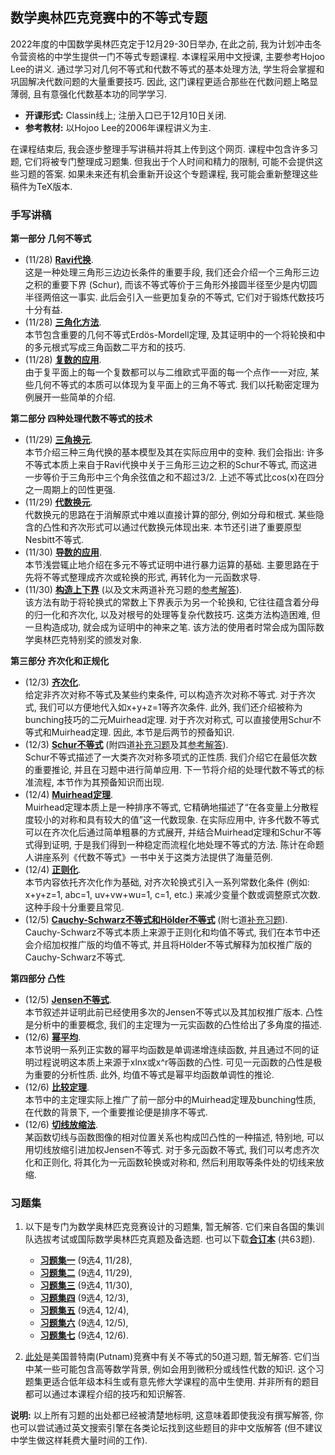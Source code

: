 ## 数学奥林匹克竞赛中的不等式专题

2022年度的中国数学奥林匹克定于12月29-30日举办, 在此之前, 我为计划冲击冬令营资格的中学生提供一门不等式专题课程. 本课程采用中文授课, 主要参考Hojoo Lee的讲义. 通过学习对几何不等式和代数不等式的基本处理方法, 学生将会掌握和巩固解决代数问题的大量重要技巧. 因此, 这门课程更适合那些在代数问题上略显薄弱, 且有意强化代数基本功的同学学习.

- **开课形式:** Classin线上; 注册入口已于12月10日关闭.
- **参考教材:** 以Hojoo Lee的2006年课程讲义为主.

在课程结束后, 我会逐步整理手写讲稿并将其上传到这个网页. 课程中包含许多习题, 它们将被专门整理成习题集. 但我出于个人时间和精力的限制, 可能不会提供这些习题的答案. 如果未来还有机会重新开设这个专题课程, 我可能会重新整理这些稿件为TeX版本.


### 手写讲稿

**第一部分 几何不等式**
  - (11/28) [**Ravi代换**](././1-1.pdf). <br/>
    这是一种处理三角形三边边长条件的重要手段, 我们还会介绍一个三角形三边之积的重要下界 (Schur), 而该不等式等价于三角形外接圆半径至少是内切圆半径两倍这一事实. 此后会引入一些更加复杂的不等式, 它们对于锻炼代数技巧十分有益.
  - (11/28) [**三角化方法**](././1-2.pdf). <br/>
    本节包含重要的几何不等式Erdös-Mordell定理, 及其证明中的一个将轮换和中的多元根式写成三角函数二平方和的技巧.
  - (11/28) [**复数的应用**](././1-3.pdf). <br/>
    由于复平面上的每一个复数都可以与二维欧式平面的每一个点作一一对应, 某些几何不等式的本质可以体现为复平面上的三角不等式. 我们以托勒密定理为例展开一些简单的介绍.
    
**第二部分 四种处理代数不等式的技术**
  - (11/29) [**三角换元**](././2-1.pdf). <br/>
    本节介绍三种三角代换的基本模型及其在实际应用中的变种. 我们会指出: 许多不等式本质上来自于Ravi代换中关于三角形三边之积的Schur不等式, 而这进一步等价于三角形中三个角余弦值之和不超过3/2. 上述不等式比cos(x)在四分之一周期上的凹性更强.
  - (11/29) [**代数换元**](././2-2.pdf). <br/>
    代数换元的思路在于消解原式中难以直接计算的部分, 例如分母和根式. 某些隐含的凸性和齐次形式可以通过代数换元体现出来. 本节还引进了重要原型Nesbitt不等式.
  - (11/30) [**导数的应用**](././2-3.pdf). <br/>
    本节浅尝辄止地介绍在多元不等式证明中进行暴力运算的基础. 主要思路在于先将不等式整理成齐次或轮换的形式, 再转化为一元函数求导.
  - (11/30) [**构造上下界**](././2-4.pdf) (以及文末两道补充习题的[参考解答](././2-4Ex.pdf)). <br/>
    该方法有助于将轮换式的常数上下界表示为另一个轮换和, 它往往蕴含着分母的归一化和齐次化, 以及对根号的处理等复杂代数技巧. 这类方法构造困难, 但一旦构造成功, 就会成为证明中的神来之笔. 该方法的使用者时常会成为国际数学奥林匹克特别奖的颁发对象. 
    
**第三部分 齐次化和正规化**
  - (12/3) [**齐次化**](././3-1.pdf). <br/>
    给定非齐次对称不等式及某些约束条件, 可以构造齐次对称不等式. 对于齐次式, 我们可以方便地代入如x+y+z=1等齐次条件. 此外, 我们还介绍被称为bunching技巧的二元Muirhead定理. 对于齐次对称式, 可以直接使用Schur不等式和Muirhead定理. 因此, 本节是后两节的预备知识.
  - (12/3) [**Schur不等式**](././3-2-1.pdf) (附四道[补充习题](././3-2-1Ex.pdf)及其[参考解答](././3-2-1Soln.pdf)). <br/>
    Schur不等式描述了一大类齐次对称多项式的正性质. 我们介绍它在最低次数的重要推论, 并且在习题中进行简单应用. 下一节将介绍的处理代数不等式的标准流程, 本节作为其预备知识而出现.
  - (12/4) [**Muirhead定理**](././3-2-2.pdf). <br/>
    Muirhead定理本质上是一种排序不等式, 它精确地描述了“在各变量上分散程度较小的对称和具有较大的值”这一代数现象. 在实际应用中, 许多代数不等式可以在齐次化后通过简单粗暴的方式展开, 并结合Muirhead定理和Schur不等式得到证明, 于是我们得到一种稳定而流程化地处理不等式的方法. 陈计在命题人讲座系列《代数不等式》一书中关于这类方法提供了海量范例.
  - (12/4) [**正则化**](././3-3.pdf). <br/>
    本节内容依托齐次化作为基础, 对齐次轮换式引入一系列常数化条件 (例如: x+y+z=1, abc=1, uv+vw+wu=1, c=1, etc.) 来减少变量个数或调整原式次数. 这种手段十分重要且常见.
  - (12/5) [**Cauchy-Schwarz不等式和Hölder不等式**](././3-4.pdf) (附七道[补充习题](././3-4Ex.pdf)). <br/>
    Cauchy-Schwarz不等式本质上来源于正则化和均值不等式, 我们在本节中还会介绍加权推广版的均值不等式, 并且将Hölder不等式解释为加权推广版的Cauchy-Schwarz不等式.
  
**第四部分 凸性**
  - (12/5) [**Jensen不等式**](././4-1.pdf). <br/>
    本节叙述并证明此前已经使用多次的Jensen不等式以及其加权推广版本. 凸性是分析中的重要概念, 我们的主定理为一元实函数的凸性给出了多角度的描述.
  - (12/6) [**幂平均**](././4-2.pdf). <br/>
    本节说明一系列正实数的幂平均函数是单调递增连续函数, 并且通过不同的证明过程说明这本质上来源于xlnx或x^r等函数的凸性. 可见一元函数的凸性是极为重要的分析性质. 此外, 均值不等式是幂平均函数单调性的推论.
  - (12/6) [**比较定理**](././4-3.pdf). <br/>
    本节中的主定理实际上推广了前一部分中的Muirhead定理及bunching性质, 在代数的背景下, 一个重要推论便是排序不等式.
  - (12/6) [**切线放缩法**](././4-4.pdf). <br/>
    某函数切线与函数图像的相对位置关系也构成凹凸性的一种描述, 特别地, 可以用切线放缩引进加权Jensen不等式. 对于多元函数不等式, 我们可以考虑齐次化和正则化, 将其化为一元函数轮换或对称和, 然后利用取等条件处的切线来放缩.
  
  
### 习题集

1. 以下是专门为数学奥林匹克竞赛设计的习题集, 暂无解答. 它们来自各国的集训队选拔考试或国际数学奥林匹克真题及备选题. 也可以下载[**合订本**](././PS0.pdf) (共63题).
   - [**习题集一**](././PS1.pdf) (9选4, 11/28),
   - [**习题集二**](././PS2.pdf) (9选4, 11/29),
   - [**习题集三**](././PS3.pdf) (9选4, 11/30),
   - [**习题集四**](././PS4.pdf) (9选4, 12/3),
   - [**习题集五**](././PS5.pdf) (9选4, 12/4),
   - [**习题集六**](././PS6.pdf) (9选4, 12/5),
   - [**习题集七**](././PS7.pdf) (9选4, 12/6).

2. [此处](././Putnam.pdf)是美国普特南(Putnam)竞赛中有关不等式的50道习题, 暂无解答. 它们当中某一些可能包含高等数学背景, 例如会用到微积分或线性代数的知识. 这个习题集更适合低年级本科生或有意先修大学课程的高中生使用. 并非所有的题目都可以通过本课程介绍的技巧和知识解答.

**说明:** 以上所有习题的出处都已经被清楚地标明, 这意味着即使我没有撰写解答, 你也可以尝试通过英文搜索引擎在各类论坛找到这些题目的非中文版解答 (但不建议中学生做这样耗费大量时间的工作).
